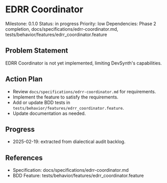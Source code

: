# EDRR Coordinator
Milestone: 0.1.0
Status: in progress
Priority: low
Dependencies: Phase 2 completion, docs/specifications/edrr-coordinator.md, tests/behavior/features/edrr_coordinator.feature

## Problem Statement
EDRR Coordinator is not yet implemented, limiting DevSynth's capabilities.


## Action Plan
- Review `docs/specifications/edrr-coordinator.md` for requirements.
- Implement the feature to satisfy the requirements.
- Add or update BDD tests in `tests/behavior/features/edrr_coordinator.feature`.
- Update documentation as needed.

## Progress
- 2025-02-19: extracted from dialectical audit backlog.

## References
- Specification: docs/specifications/edrr-coordinator.md
- BDD Feature: tests/behavior/features/edrr_coordinator.feature
